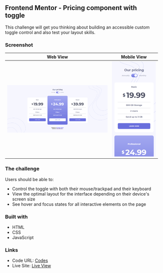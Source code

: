 ## Frontend Mentor - Pricing component with toggle

This challenge will get you thinking about building an accessible custom toggle control and also test your layout skills.

### Screenshot

|                  Web View                  |                Mobile View                |
| :----------------------------------------: | :---------------------------------------: |
| ![](./screenshots//screenshot_desktop.png) | ![](./screenshots//screenshot_mobile.png) |

### The challenge

Users should be able to:

- Control the toggle with both their mouse/trackpad and their keyboard
- View the optimal layout for the interface depending on their device's screen size
- See hover and focus states for all interactive elements on the page

### Built with

- HTML
- CSS
- JavaScript

### Links
- Code URL: [Codes](https://github.com/szefxyz/pricing-component-with-toggle)
- Live Site: [Live View](https://szefxyz.github.io/pricing-component-with-toggle/)
